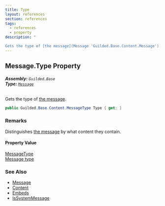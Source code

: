 ```yaml
---
title: Type
layout: references
section: references
tags:
  - references
  - property
description: "

Gets the type of [the message](Message 'Guilded.Base.Content.Message')."
---
```


## Message.Type Property
###### **Assembly:** `Guilded.Base`<br/>**Type:** [`Message`](Message 'Guilded.Base.Content.Message')

Gets the type of [the message](Message 'Guilded.Base.Content.Message').

```csharp
public Guilded.Base.Content.MessageType Type { get; }
```

### Remarks
  
Distinguishes [the message](Message 'Guilded.Base.Content.Message') by what content they contain.

#### Property Value
[MessageType](MessageType 'Guilded.Base.Content.MessageType')  
[Message type](MessageType 'Guilded.Base.Content.MessageType')

### See Also
- [Message](Message 'Guilded.Base.Content.Message')
- [Content](Message.Content 'Guilded.Base.Content.Message.Content')
- [Embeds](Message.Embeds 'Guilded.Base.Content.Message.Embeds')
- [IsSystemMessage](Message.IsSystemMessage 'Guilded.Base.Content.Message.IsSystemMessage')